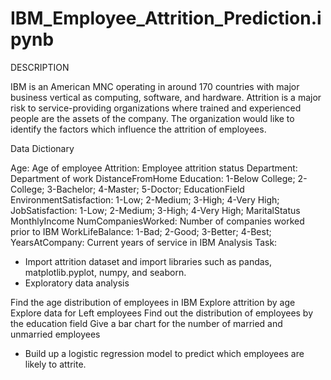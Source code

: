 # IBM_Employee_Attrition_Prediction.ipynb
DESCRIPTION

IBM is an American MNC operating in around 170 countries with major business vertical as computing, software, and hardware.
Attrition is a major risk to service-providing organizations where trained and experienced people are the assets of the company. The organization would like to identify the factors which influence the attrition of employees.

Data Dictionary

Age: Age of employee
Attrition: Employee attrition status
Department: Department of work
DistanceFromHome
Education: 1-Below College; 2- College; 3-Bachelor; 4-Master; 5-Doctor;
EducationField
EnvironmentSatisfaction: 1-Low; 2-Medium; 3-High; 4-Very High;
JobSatisfaction: 1-Low; 2-Medium; 3-High; 4-Very High;
MaritalStatus
MonthlyIncome
NumCompaniesWorked: Number of companies worked prior to IBM
WorkLifeBalance: 1-Bad; 2-Good; 3-Better; 4-Best;
YearsAtCompany: Current years of service in IBM
Analysis Task:
- Import attrition dataset and import libraries such as pandas, matplotlib.pyplot, numpy, and seaborn.
- Exploratory data analysis

Find the age distribution of employees in IBM
Explore attrition by age
Explore data for Left employees
Find out the distribution of employees by the education field
Give a bar chart for the number of married and unmarried employees
- Build up a logistic regression model to predict which employees are likely to attrite.
